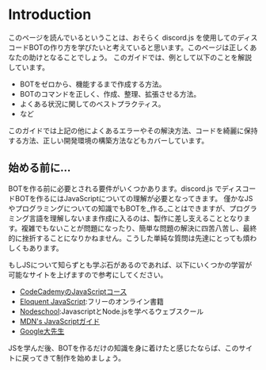# Introduction

このページを読んでいるということは、おそらく discord.js を使用してのディスコードBOTの作り方を学びたいと考えていると思います。このページは正しくあなたの助けとなることでしょう。
このガイドでは、例として以下のことを解説しています。
* BOTをゼロから、機能するまで作成する方法。
* BOTのコマンドを正しく、作成、整理、拡張させる方法。
* よくある状況に関してのベストプラクティス。
* など

このガイドでは上記の他によくあるエラーやその解決方法、コードを綺麗に保持する方法、正しい開発環境の構築方法などもカバーしています。

## 始める前に…

BOTを作る前に必要とされる要件がいくつかあります。discord.js でディスコードBOTを作るにはJavaScriptについての理解が必要となってきます。
僅かなJSやプログラミングについての知識でもBOTを_作る_ことはできますが、プログラミング言語を理解しないまま作成に入るのは、製作に差し支えることとなります。複雑でもないことが問題になったり、簡単な問題の解決に四苦八苦し、最終的に挫折することになりかねません。こうした単純な質問は先達にとっても煩わしくもあります。

もしJSについて知らずとも学ぶ石があるのであれば、以下にいくつかの学習が可能なサイトを上げますので参考にしてください。

* [CodeCademyのJavaScriptコース](https://www.codecademy.com/learn/learn-javascript)
* [Eloquent JavaScript](http://eloquentjavascript.net/):フリーのオンライン書籍
* [Nodeschool](https://nodeschool.io/):JavascriptとNode.jsを学べるウェブスクール
* [MDN's JavaScriptガイド](https://developer.mozilla.org/en-US/docs/Web/JavaScript)
* [Google大先生](https://google.com)

JSを学んだ後、BOTを作るだけの知識を身に着けたと感じたならば、このサイトに戻ってきて制作を始めましょう。
